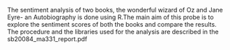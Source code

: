 The sentiment analysis of two books, the wonderful wizard of Oz and Jane Eyre- an Autobiography is done using R.The main aim of this probe is to explore the sentiment scores of both the books and compare the results. The procedure and the libraries used for the analysis are described in the sb20084_ma331_report.pdf
